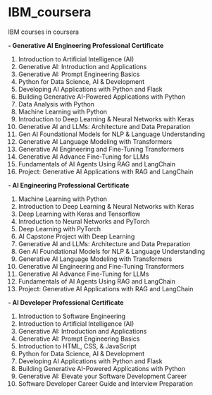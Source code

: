 # IBM_coursera
IBM courses in coursera

**- Generative AI Engineering Professional Certificate**
  1. Introduction to Artificial Intelligence (AI)
  2. Generative AI: Introduction and Applications
  3. Generative AI: Prompt Engineering Basics
  4. Python for Data Science, AI & Development
  5. Developing AI Applications with Python and Flask
  6. Building Generative AI-Powered Applications with Python
  7. Data Analysis with Python
  8. Machine Learning with Python
  9. Introduction to Deep Learning & Neural Networks with Keras
  10. Generative AI and LLMs: Architecture and Data Preparation
  11. Gen AI Foundational Models for NLP & Language Understanding
  12. Generative AI Language Modeling with Transformers
  13. Generative AI Engineering and Fine-Tuning Transformers
  14. Generative AI Advance Fine-Tuning for LLMs
  15. Fundamentals of AI Agents Using RAG and LangChain
  16. Project: Generative AI Applications with RAG and LangChain
      
**- AI Engineering Professional Certificate**
  1. Machine Learning with Python
  2. Introduction to Deep Learning & Neural Networks with Keras
  3. Deep Learning with Keras and Tensorflow
  4. Introduction to Neural Networks and PyTorch
  5. Deep Learning with PyTorch
  6. AI Capstone Project with Deep Learning
  7. Generative AI and LLMs: Architecture and Data Preparation
  8. Gen AI Foundational Models for NLP & Language Understanding
  9. Generative AI Language Modeling with Transformers
  10. Generative AI Engineering and Fine-Tuning Transformers
  11. Generative AI Advance Fine-Tuning for LLMs
  12. Fundamentals of AI Agents Using RAG and LangChain
  13. Project: Generative AI Applications with RAG and LangChain
      
**- AI Developer Professional Certificate**
  1. Introduction to Software Engineering
  2. Introduction to Artificial Intelligence (AI)
  3. Generative AI: Introduction and Applications
  4. Generative AI: Prompt Engineering Basics
  5. Introduction to HTML, CSS, & JavaScript
  6. Python for Data Science, AI & Development
  7. Developing AI Applications with Python and Flask
  8. Building Generative AI-Powered Applications with Python
  9. Generative AI: Elevate your Software Development Career
  10. Software Developer Career Guide and Interview Preparation
